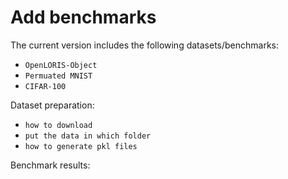 # Add benchmarks 
The current version includes the following datasets/benchmarks:
* `OpenLORIS-Object`
* `Permuated MNIST`
* `CIFAR-100`


Dataset preparation:
* `how to download`
* `put the data in which folder`
* `how to generate pkl files`

Benchmark results:

